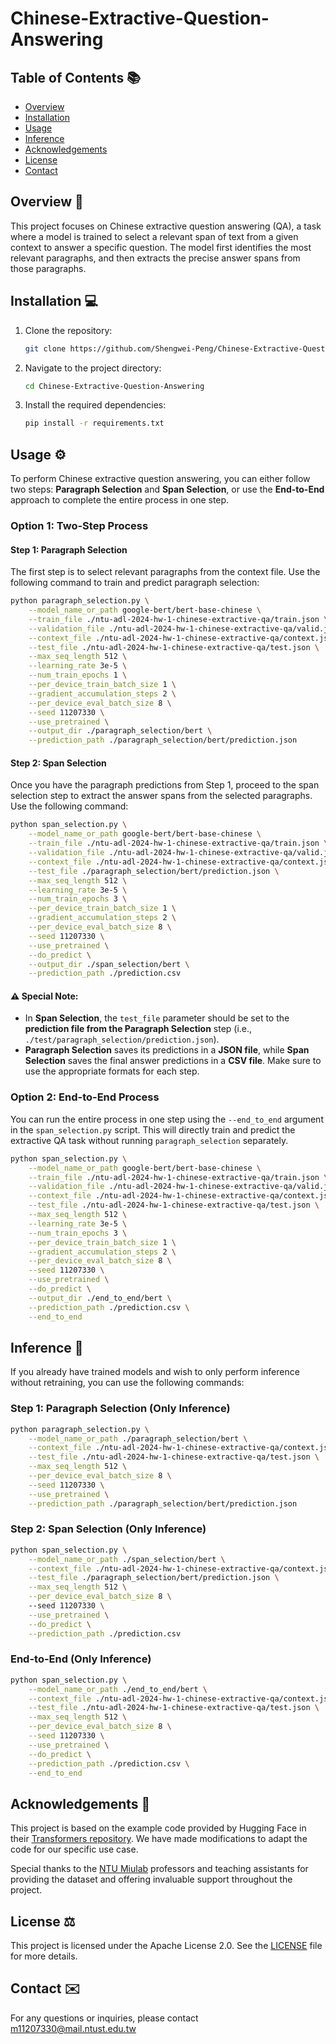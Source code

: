 # Chinese-Extractive-Question-Answering

## Table of Contents 📚

- [Overview](#overview)
- [Installation](#installation)
- [Usage](#usage)
- [Inference](#inference)
- [Acknowledgements](#acknowledgements)
- [License](#license)
- [Contact](#contact)

## Overview 🌟

This project focuses on Chinese extractive question answering (QA), a task where a model is trained to select a relevant span of text from a given context to answer a specific question. The model first identifies the most relevant paragraphs, and then extracts the precise answer spans from those paragraphs.

## Installation 💻

1. Clone the repository:
    ```sh
    git clone https://github.com/Shengwei-Peng/Chinese-Extractive-Question-Answering.git
    ```
2. Navigate to the project directory:
    ```sh
    cd Chinese-Extractive-Question-Answering
    ```
3. Install the required dependencies:
    ```sh
    pip install -r requirements.txt
    ```

## Usage ⚙️

To perform Chinese extractive question answering, you can either follow two steps: **Paragraph Selection** and **Span Selection**, or use the **End-to-End** approach to complete the entire process in one step.

### Option 1: Two-Step Process

#### Step 1: Paragraph Selection

The first step is to select relevant paragraphs from the context file. Use the following command to train and predict paragraph selection:

```bash
python paragraph_selection.py \
    --model_name_or_path google-bert/bert-base-chinese \
    --train_file ./ntu-adl-2024-hw-1-chinese-extractive-qa/train.json \
    --validation_file ./ntu-adl-2024-hw-1-chinese-extractive-qa/valid.json \
    --context_file ./ntu-adl-2024-hw-1-chinese-extractive-qa/context.json \
    --test_file ./ntu-adl-2024-hw-1-chinese-extractive-qa/test.json \
    --max_seq_length 512 \
    --learning_rate 3e-5 \
    --num_train_epochs 1 \
    --per_device_train_batch_size 1 \
    --gradient_accumulation_steps 2 \
    --per_device_eval_batch_size 8 \
    --seed 11207330 \
    --use_pretrained \
    --output_dir ./paragraph_selection/bert \
    --prediction_path ./paragraph_selection/bert/prediction.json
```

#### Step 2: Span Selection

Once you have the paragraph predictions from Step 1, proceed to the span selection step to extract the answer spans from the selected paragraphs. Use the following command:

```bash
python span_selection.py \
    --model_name_or_path google-bert/bert-base-chinese \
    --train_file ./ntu-adl-2024-hw-1-chinese-extractive-qa/train.json \
    --validation_file ./ntu-adl-2024-hw-1-chinese-extractive-qa/valid.json \
    --context_file ./ntu-adl-2024-hw-1-chinese-extractive-qa/context.json \
    --test_file ./paragraph_selection/bert/prediction.json \
    --max_seq_length 512 \
    --learning_rate 3e-5 \
    --num_train_epochs 3 \
    --per_device_train_batch_size 1 \
    --gradient_accumulation_steps 2 \
    --per_device_eval_batch_size 8 \
    --seed 11207330 \
    --use_pretrained \
    --do_predict \
    --output_dir ./span_selection/bert \
    --prediction_path ./prediction.csv
```
#### ⚠️ Special Note:

- In **Span Selection**, the `test_file` parameter should be set to the **prediction file from the Paragraph Selection** step (i.e., `./test/paragraph_selection/prediction.json`).
- **Paragraph Selection** saves its predictions in a **JSON file**, while **Span Selection** saves the final answer predictions in a **CSV file**. Make sure to use the appropriate formats for each step.

### Option 2: End-to-End Process

You can run the entire process in one step using the `--end_to_end` argument in the `span_selection.py` script. This will directly train and predict the extractive QA task without running `paragraph_selection` separately.

```bash
python span_selection.py \
    --model_name_or_path google-bert/bert-base-chinese \
    --train_file ./ntu-adl-2024-hw-1-chinese-extractive-qa/train.json \
    --validation_file ./ntu-adl-2024-hw-1-chinese-extractive-qa/valid.json \
    --context_file ./ntu-adl-2024-hw-1-chinese-extractive-qa/context.json \
    --test_file ./ntu-adl-2024-hw-1-chinese-extractive-qa/test.json \
    --max_seq_length 512 \
    --learning_rate 3e-5 \
    --num_train_epochs 3 \
    --per_device_train_batch_size 1 \
    --gradient_accumulation_steps 2 \
    --per_device_eval_batch_size 8 \
    --seed 11207330 \
    --use_pretrained \
    --do_predict \
    --output_dir ./end_to_end/bert \
    --prediction_path ./prediction.csv \
    --end_to_end
```

## Inference 🔮

If you already have trained models and wish to only perform inference without retraining, you can use the following commands:

### Step 1: Paragraph Selection (Only Inference)

```bash
python paragraph_selection.py \
    --model_name_or_path ./paragraph_selection/bert \
    --context_file ./ntu-adl-2024-hw-1-chinese-extractive-qa/context.json \
    --test_file ./ntu-adl-2024-hw-1-chinese-extractive-qa/test.json \
    --max_seq_length 512 \
    --per_device_eval_batch_size 8 \
    --seed 11207330 \
    --use_pretrained \
    --prediction_path ./paragraph_selection/bert/prediction.json
```

### Step 2: Span Selection (Only Inference)

```bash
python span_selection.py \
    --model_name_or_path ./span_selection/bert \
    --context_file ./ntu-adl-2024-hw-1-chinese-extractive-qa/context.json \
    --test_file ./paragraph_selection/bert/prediction.json \
    --max_seq_length 512 \
    --per_device_eval_batch_size 8 \    
    --seed 11207330 \
    --use_pretrained \
    --do_predict \
    --prediction_path ./prediction.csv
```

### End-to-End (Only Inference)

```bash
python span_selection.py \
    --model_name_or_path ./end_to_end/bert \
    --context_file ./ntu-adl-2024-hw-1-chinese-extractive-qa/context.json \
    --test_file ./ntu-adl-2024-hw-1-chinese-extractive-qa/test.json \
    --max_seq_length 512 \
    --per_device_eval_batch_size 8 \
    --seed 11207330 \
    --use_pretrained \
    --do_predict \
    --prediction_path ./prediction.csv \
    --end_to_end
```

## Acknowledgements 🙏

This project is based on the example code provided by Hugging Face in their [Transformers repository](https://github.com/huggingface/transformers/tree/main/examples/pytorch). We have made modifications to adapt the code for our specific use case.

Special thanks to the [NTU Miulab](http://adl.miulab.tw) professors and teaching assistants for providing the dataset and offering invaluable support throughout the project.

## License ⚖️

This project is licensed under the Apache License 2.0. See the [LICENSE](./LICENSE) file for more details.

## Contact ✉️

For any questions or inquiries, please contact m11207330@mail.ntust.edu.tw
